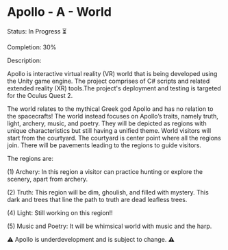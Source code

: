 # Apollo - A - World

Status: In Progress ⏳

Completion: 30% 

Description: 

Apollo is interactive virtual reality (VR) world that is being developed using the Unity game engine. The project comprises of C# scripts and related extended reality (XR) tools.The project's deployment and testing is targeted for the Oculus Quest 2. 

The world relates to the mythical Greek god Apollo and has no relation to the spacecrafts! 
The world instead focuses on Apollo’s traits, namely truth, light, archery, music, and poetry. They will be depicted as regions with unique characteristics but still having a unified theme. World visitors will start from the courtyard. The courtyard is center point where all the regions join. There will be pavements leading to the regions to guide visitors.

 The regions are:
 
(1) Archery: In this region a visitor can practice hunting or explore the scenery, apart from archery. 

(2) Truth: This region will be dim, ghoulish, and filled with mystery. This dark and trees that line the path to truth are dead leafless trees.   

(4) Light: Still working on this region!!

(5) Music and Poetry:  It will be whimsical world with music and the harp. 

⚠️ Apollo is  underdevelopment and is subject to change. ⚠️ 


